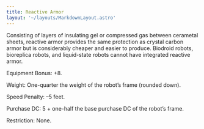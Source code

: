 ```yaml
---
title: Reactive Armor
layout: '~/layouts/MarkdownLayout.astro'
---
```

Consisting of layers of insulating gel or compressed gas between cerametal
sheets, reactive armor provides the same protection as crystal carbon armor
but is considerably cheaper and easier to produce. Biodroid robots, bioreplica
robots, and liquid-state robots cannot have integrated reactive armor.

Equipment Bonus: +8.

Weight: One-quarter the weight of the robot’s frame (rounded down).

Speed Penalty: –5 feet.

Purchase DC: 5 + one-half the base purchase DC of the robot’s frame.

Restriction: None.

